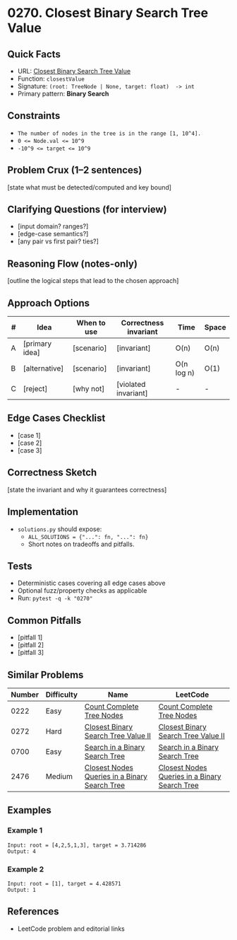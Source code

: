 # 0270. Closest Binary Search Tree Value

## Quick Facts

- URL: [Closest Binary Search Tree Value](https://leetcode.com/problems/closest-binary-search-tree-value/)
- Function: `closestValue`
- Signature: `(root: TreeNode | None, target: float)  -> int`
- Primary pattern: **Binary Search**

## Constraints

- `The number of nodes in the tree is in the range [1, 10^4].`
- `0 <= Node.val <= 10^9`
- `-10^9 <= target <= 10^9`

## Problem Crux (1–2 sentences)

[state what must be detected/computed and key bound]

## Clarifying Questions (for interview)

- [input domain? ranges?]
- [edge-case semantics?]
- [any pair vs first pair? ties?]

## Reasoning Flow (notes-only)

[outline the logical steps that lead to the chosen approach]

## Approach Options

| #   | Idea           | When to use | Correctness invariant | Time       | Space |
| --- | -------------- | ----------- | --------------------- | ---------- | ----- |
| A   | [primary idea] | [scenario]  | [invariant]           | O(n)       | O(n)  |
| B   | [alternative]  | [scenario]  | [invariant]           | O(n log n) | O(1)  |
| C   | [reject]       | [why not]   | [violated invariant]  | -          | -     |

## Edge Cases Checklist

- [case 1]
- [case 2]
- [case 3]

## Correctness Sketch

[state the invariant and why it guarantees correctness]

## Implementation

- `solutions.py` should expose:
    - `ALL_SOLUTIONS = {"...": fn, "...": fn}`
    - Short notes on tradeoffs and pitfalls.

## Tests

- Deterministic cases covering all edge cases above
- Optional fuzz/property checks as applicable
- Run: `pytest -q -k "0270"`

## Common Pitfalls

- [pitfall 1]
- [pitfall 2]
- [pitfall 3]

## Similar Problems

| Number | Difficulty | Name                                                                                                             | LeetCode                                                                                                                      |
| ------ | ---------- | ---------------------------------------------------------------------------------------------------------------- | ----------------------------------------------------------------------------------------------------------------------------- |
| 0222   | Easy       | [Count Complete Tree Nodes](../0222-count-complete-tree-nodes/readme.md)                                         | [Count Complete Tree Nodes](https://leetcode.com/problems/count-complete-tree-nodes/)                                         |
| 0272   | Hard       | [Closest Binary Search Tree Value II](../0272-closest-binary-search-tree-value-ii/readme.md)                     | [Closest Binary Search Tree Value II](https://leetcode.com/problems/closest-binary-search-tree-value-ii/)                     |
| 0700   | Easy       | [Search in a Binary Search Tree](../0700-search-in-a-binary-search-tree/readme.md)                               | [Search in a Binary Search Tree](https://leetcode.com/problems/search-in-a-binary-search-tree/)                               |
| 2476   | Medium     | [Closest Nodes Queries in a Binary Search Tree](../2476-closest-nodes-queries-in-a-binary-search-tree/readme.md) | [Closest Nodes Queries in a Binary Search Tree](https://leetcode.com/problems/closest-nodes-queries-in-a-binary-search-tree/) |

## Examples

### Example 1

```text
Input: root = [4,2,5,1,3], target = 3.714286
Output: 4
```

### Example 2

```text
Input: root = [1], target = 4.428571
Output: 1
```

## References

- LeetCode problem and editorial links
